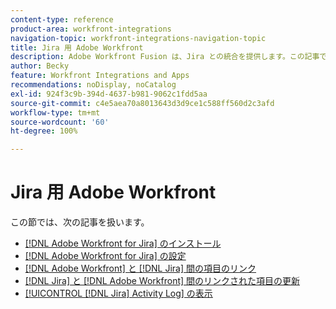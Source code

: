 ```yaml
---
content-type: reference
product-area: workfront-integrations
navigation-topic: workfront-integrations-navigation-topic
title: Jira 用 Adobe Workfront
description: Adobe Workfront Fusion は、Jira との統合を提供します。この記事では、この統合のインストールと設定の手順、および日常業務での使用方法について説明します。
author: Becky
feature: Workfront Integrations and Apps
recommendations: noDisplay, noCatalog
exl-id: 924f3c9b-394d-4637-b981-9062c1fdd5aa
source-git-commit: c4e5aea70a8013643d3d9ce1c588ff560d2c3afd
workflow-type: tm+mt
source-wordcount: '60'
ht-degree: 100%

---
```


# Jira 用 Adobe Workfront

この節では、次の記事を扱います。

* [ [!DNL Adobe Workfront for Jira] のインストール](../../workfront-integrations-and-apps/use-workfront-with-jira/install-workfront-for-jira.md)
* [ [!DNL Adobe Workfront for Jira] の設定](../../workfront-integrations-and-apps/use-workfront-with-jira/configure-workfront-for-jira.md)
* [ [!DNL Adobe Workfront]  と  [!DNL Jira] 間の項目のリンク](../../workfront-integrations-and-apps/use-workfront-with-jira/link-items-between-wf-jira.md)
* [ [!DNL Jira]  と  [!DNL Adobe Workfront] 間のリンクされた項目の更新](../../workfront-integrations-and-apps/use-workfront-with-jira/update-linked-items-between-jira-wf.md)
* [[!UICONTROL [!DNL Jira] Activity Log] の表示](../../workfront-integrations-and-apps/use-workfront-with-jira/view-the-jira-activity-log.md)
